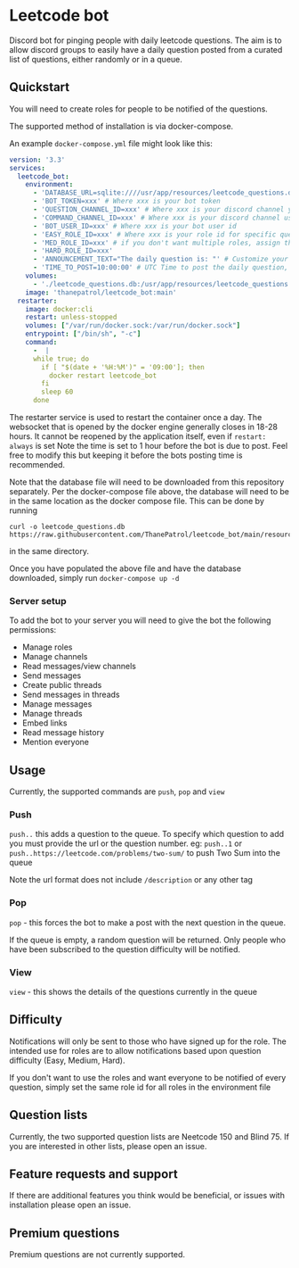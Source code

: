 # Leetcode bot
Discord bot for pinging people with daily leetcode questions.
The aim is to allow discord groups to easily have a daily question posted from a curated 
list of questions, either randomly or in a queue. 

## Quickstart
You will need to create roles for people to be notified of the questions. 

The supported method of installation is via docker-compose.

An example `docker-compose.yml` file might look like this:
```yaml
version: '3.3'
services:
  leetcode_bot:
    environment:
      - 'DATABASE_URL=sqlite:////usr/app/resources/leetcode_questions.db'
      - 'BOT_TOKEN=xxx' # Where xxx is your bot token
      - 'QUESTION_CHANNEL_ID=xxx' # Where xxx is your discord channel you use for posting questions
      - 'COMMAND_CHANNEL_ID=xxx' # Where xxx is your discord channel used for posting bot commands. Ideally this is the only use of the channel
      - 'BOT_USER_ID=xxx' # Where xxx is your bot user id
      - 'EASY_ROLE_ID=xxx' # Where xxx is your role id for specific questions
      - 'MED_ROLE_ID=xxx' # if you don't want multiple roles, assign them to the same value
      - 'HARD_ROLE_ID=xxx'
      - 'ANNOUNCEMENT_TEXT="The daily question is: "' # Customize your announcement text here
      - 'TIME_TO_POST=10:00:00' # UTC Time to post the daily question, specified in 24 hour format. eg 10:00:00 is 10AM UTC 
    volumes:
      - './leetcode_questions.db:/usr/app/resources/leetcode_questions.db'
    image: 'thanepatrol/leetcode_bot:main'
  restarter:
    image: docker:cli
    restart: unless-stopped
    volumes: ["/var/run/docker.sock:/var/run/docker.sock"]
    entrypoint: ["/bin/sh", "-c"]
    command:
      -  |
      while true; do
        if [ "$(date + '%H:%M')" = '09:00']; then
          docker restart leetcode_bot
        fi
        sleep 60
      done
```
The restarter service is used to restart the container once a day.
The websocket that is opened by the docker engine generally closes in 18-28 hours. 
It cannot be reopened by the application itself, even if `restart: always` is set
Note the time is set to 1 hour before the bot is due to post. 
Feel free to modify this but keeping it before the bots posting time is recommended.

Note that the database file will need to be downloaded from this repository separately.
Per the docker-compose file above, the database will need to be in the same location
as the docker compose file. 
This can be done by running 
```shell
curl -o leetcode_questions.db https://raw.githubusercontent.com/ThanePatrol/leetcode_bot/main/resources/leetcode_questions.db
```
in the same directory.

Once you have populated the above file and have the database downloaded,
simply run `docker-compose up -d`

### Server setup
To add the bot to your server you will need to give the bot the following permissions:
- Manage roles
- Manage channels
- Read messages/view channels
- Send messages
- Create public threads
- Send messages in threads
- Manage messages
- Manage threads
- Embed links
- Read message history
- Mention everyone

## Usage
Currently, the supported commands are `push`, `pop` and `view`

### Push

`push..` this adds a question to the queue. To specify which  question to add you must provide the url
or the question number. eg: `push..1` or `push..https://leetcode.com/problems/two-sum/`
to push Two Sum into the queue

Note the url format does not include `/description` or any other tag

### Pop
`pop` - this forces the bot to make a post with the next question in the queue.

If the queue is empty, a random question will be returned. 
Only people who have been subscribed to the question difficulty will be notified.

### View
`view` - this shows the details of the questions currently in the queue

## Difficulty
Notifications will only be sent to those who have signed up for the role. 
The intended use for roles are to allow notifications based upon question difficulty
(Easy, Medium, Hard).

If you don't want to use the roles and want everyone to be notified of every
question, simply set the same role id for all roles in the environment file

## Question lists
Currently, the two supported question lists are Neetcode 150 and Blind 75.
If you are interested in other lists, please open an issue. 

## Feature requests and support
If there are additional features you think would be beneficial,
or issues with installation please open an issue.

## Premium questions
Premium questions are not currently supported. 
